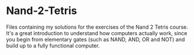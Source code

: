 # Nand-2-Tetris
Files containing my solutions for the exercises of the Nand 2 Tetris course. It's a great introduction to understand how computers actually work, since you begin from elementary gates (such as NAND, AND, OR and NOT) and build up to a fully functional computer.
